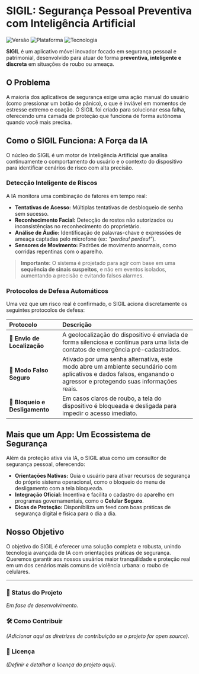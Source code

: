 # SIGIL: Segurança Pessoal Preventiva com Inteligência Artificial

![Versão](https://img.shields.io/badge/versão-em--desenvolvimento-blue)
![Plataforma](https://img.shields.io/badge/plataforma-Mobile-brightgreen)
![Tecnologia](https://img.shields.io/badge/tecnologia-Inteligência%20Artificial-purple)

**SIGIL** é um aplicativo móvel inovador focado em segurança pessoal e patrimonial, desenvolvido para atuar de forma **preventiva, inteligente e discreta** em situações de roubo ou ameaça.

## O Problema

A maioria dos aplicativos de segurança exige uma ação manual do usuário (como pressionar um botão de pânico), o que é inviável em momentos de estresse extremo e coação. O SIGIL foi criado para solucionar essa falha, oferecendo uma camada de proteção que funciona de forma autônoma quando você mais precisa.

## Como o SIGIL Funciona: A Força da IA

O núcleo do SIGIL é um motor de Inteligência Artificial que analisa continuamente o comportamento do usuário e o contexto do dispositivo para identificar cenários de risco com alta precisão.

### Detecção Inteligente de Riscos
A IA monitora uma combinação de fatores em tempo real:

-   **Tentativas de Acesso:** Múltiplas tentativas de desbloqueio de senha sem sucesso.
-   **Reconhecimento Facial:** Detecção de rostos não autorizados ou inconsistências no reconhecimento do proprietário.
-   **Análise de Áudio:** Identificação de palavras-chave e expressões de ameaça captadas pelo microfone (ex: *“perdeu! perdeu!”*).
-   **Sensores de Movimento:** Padrões de movimento anormais, como corridas repentinas com o aparelho.

> **Importante:** O sistema é projetado para agir com base em uma **sequência de sinais suspeitos**, e não em eventos isolados, aumentando a precisão e evitando falsos alarmes.

### Protocolos de Defesa Automáticos
Uma vez que um risco real é confirmado, o SIGIL aciona discretamente os seguintes protocolos de defesa:

| Protocolo | Descrição |
| :--- | :--- |
| **📍 Envio de Localização** | A geolocalização do dispositivo é enviada de forma silenciosa e contínua para uma lista de contatos de emergência pré-cadastrados. |
| **🔐 Modo Falso Seguro** | Ativado por uma senha alternativa, este modo abre um ambiente secundário com aplicativos e dados falsos, enganando o agressor e protegendo suas informações reais. |
| **📱 Bloqueio e Desligamento** | Em casos claros de roubo, a tela do dispositivo é bloqueada e desligada para impedir o acesso imediato. |

## Mais que um App: Um Ecossistema de Segurança

Além da proteção ativa via IA, o SIGIL atua como um consultor de segurança pessoal, oferecendo:

-   **Orientações Nativas:** Guia o usuário para ativar recursos de segurança do próprio sistema operacional, como o bloqueio do menu de desligamento com a tela bloqueada.
-   **Integração Oficial:** Incentiva e facilita o cadastro do aparelho em programas governamentais, como o **Celular Seguro**.
-   **Dicas de Proteção:** Disponibiliza um feed com boas práticas de segurança digital e física para o dia a dia.

## Nosso Objetivo

O objetivo do SIGIL é oferecer uma solução completa e robusta, unindo tecnologia avançada de IA com orientações práticas de segurança. Queremos garantir aos nossos usuários maior tranquilidade e proteção real em um dos cenários mais comuns de violência urbana: o roubo de celulares.

---

### 🚀 Status do Projeto
*Em fase de desenvolvimento.*

### 🛠️ Como Contribuir
*(Adicionar aqui as diretrizes de contribuição se o projeto for open source).*

### 📄 Licença
*(Definir e detalhar a licença do projeto aqui).*
